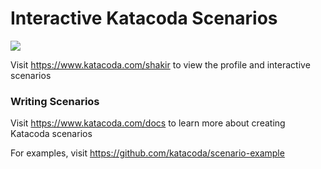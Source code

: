 # Interactive Katacoda Scenarios

[![](http://shields.katacoda.com/katacoda/shakir/count.svg)](https://www.katacoda.com/shakir "Get your profile on Katacoda.com")

Visit https://www.katacoda.com/shakir to view the profile and interactive scenarios

### Writing Scenarios
Visit https://www.katacoda.com/docs to learn more about creating Katacoda scenarios

For examples, visit https://github.com/katacoda/scenario-example
